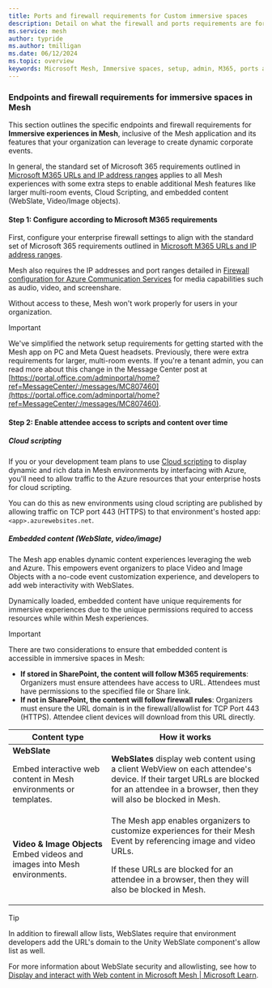 ```yaml
---
title: Ports and firewall requirements for Custom immersive spaces
description: Detail on what the firewall and ports requirements are for custom immersive spaces accessed through the Microsoft Mesh application.
ms.service: mesh
author: typride
ms.author: tmilligan
ms.date: 06/12/2024
ms.topic: overview
keywords: Microsoft Mesh, Immersive spaces, setup, admin, M365, ports and firewall, requirements
---
```


### Endpoints and firewall requirements for immersive spaces in Mesh

This section outlines the specific endpoints and firewall requirements for **Immersive experiences in Mesh**, inclusive of the Mesh application and its features that your organization can leverage to create dynamic corporate events.

In general, the standard set of Microsoft 365 requirements outlined in [Microsoft M365 URLs and IP address ranges](/microsoft-365/enterprise/urls-and-ip-address-ranges?view=o365-worldwide&preserve-view=true) applies to all Mesh experiences with some extra steps to enable additional Mesh features like larger multi-room events, Cloud Scripting, and embedded content (WebSlate, Video/Image objects). 

#### Step 1: Configure according to Microsoft M365 requirements

First, configure your enterprise firewall settings to align with the standard set of Microsoft 365 requirements outlined in [Microsoft M365 URLs and IP address ranges](/microsoft-365/enterprise/urls-and-ip-address-ranges?view=o365-worldwide&preserve-view=true).

Mesh also requires the IP addresses and port ranges detailed in [Firewall configuration for Azure Communication Services](/azure/communication-services/concepts/voice-video-calling/network-requirements#firewall-configuration&preserve-view=true) for media capabilities such as audio, video, and screenshare.

Without access to these, Mesh won't work properly for users in your organization.

> [!IMPORTANT]
> We've simplified the network setup requirements for getting started with the Mesh app on PC and Meta Quest headsets. Previously, there were extra requirements for larger, multi-room events. If you're a tenant admin, you can read more about this change in the Message Center post at [https://portal.office.com/adminportal/home?ref=MessageCenter/:/messages/MC807460](https://portal.office.com/adminportal/home?ref=MessageCenter/:/messages/MC807460).

#### Step 2: Enable attendee access to scripts and content over time

##### Cloud scripting

If you or your development team plans to use [Cloud scripting](../develop/script-your-scene-logic/cloud-scripting/cloud-scripting-basic-concepts.md) to display dynamic and rich data in Mesh environments by interfacing with Azure, you'll need to allow traffic to the Azure resources that your enterprise hosts for cloud scripting.

You can do this as new environments using cloud scripting are published by allowing traffic on TCP port 443 (HTTPS) to that environment's hosted app: `<app>.azurewebsites.net`.

##### Embedded content (WebSlate, video/image)

The Mesh app enables dynamic content experiences leveraging the web and Azure. This empowers event organizers to place Video and Image Objects with a no-code event customization experience, and developers to add web interactivity with WebSlates.

Dynamically loaded, embedded content have unique requirements for immersive experiences due to the unique permissions required to access resources while within Mesh experiences.

> [!IMPORTANT]
> There are two considerations to ensure that embedded content is accessible in immersive spaces in Mesh:
>
> - **If stored in SharePoint, the content will follow M365 requirements**: Organizers must ensure attendees have access to URL. Attendees must have permissions to the specified file or Share link.
> - **If not in SharePoint, the content will follow firewall rules**: Organizers must ensure the URL domain is in the firewall/allowlist for TCP Port 443 (HTTPS).  Attendee client devices will download from this URL directly.

|Content type  |How it works |
|---------|---------|
|**WebSlate** <p><p> Embed interactive web content in Mesh environments or templates.     | **WebSlates** display web content using a client WebView on each attendee's device.  If their target URLs are blocked for an attendee in a browser, then they will also be blocked in Mesh. |
| **Video & Image Objects** Embed videos and images into Mesh environments. | The Mesh app enables organizers to customize experiences for their Mesh Event by referencing image and video URLs. <p><p>If these URLs are blocked for an attendee in a browser, then they will also be blocked in Mesh. |

> [!TIP]
> In addition to firewall allow lists, WebSlates require that environment developers add the URL's domain to the Unity WebSlate component's allow list as well.
> 
> For more information about WebSlate security and allowlisting, see how to [Display and interact with Web content in Microsoft Mesh | Microsoft Learn](../develop/enhance-your-environment/webcontent.md).

[service-tag]: /azure/virtual-network/service-tags-overview
[service-tag-api]: /azure/virtual-network/service-tags-overview#use-the-service-tag-discovery-api
[service-tag-download]: /azure/virtual-network/service-tags-overview#discover-service-tags-by-using-downloadable-json-files
